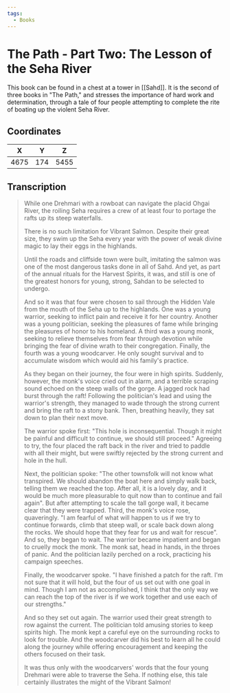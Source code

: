 ```yaml
---
tags:
  - Books
---
```


# The Path - Part Two: The Lesson of the Seha River

This book can be found in a chest at a tower in [[Sahd]]. It is the second of three books in "The Path," and stresses the importance of hard work and determination, through a tale of four people attempting to complete the rite of boating up the violent Seha River.

## Coordinates
| **X** | **Y** | **Z** |
| :---: | :---: | :---: |
| 4675  |  174  | 5455  |

## Transcription
> While one Drehmari with a rowboat can navigate the placid Ohgai River, the roiling Seha requires a crew of at least four to portage the rafts up its steep waterfalls.
>
> There is no such limitation for Vibrant Salmon. Despite their great size, they swim up the Seha every year with the power of weak divine magic to lay their eggs in the highlands.
>
> Until the roads and cliffside town were built, imitating the salmon was one of the most dangerous tasks done in all of Sahd. And yet, as part of the annual rituals for the Harvest Spirits, it was, and still is one of the greatest honors for young, strong, Sahdan to be selected to undergo.
>
> And so it was that four were chosen to sail through the Hidden Vale from the mouth of the Seha up to the highlands. One was a young warrior, seeking to inflict pain and receive it for her country. Another was a young politician, seeking the pleasures of fame while bringing the pleasures of honor to his homeland. A third was a young monk, seeking to relieve themselves from fear through devotion while bringing the fear of divine wrath to their congregation. Finally, the fourth was a young woodcarver. He only sought survival and to accumulate wisdom which would aid his family's practice.
>
> As they began on their journey, the four were in high spirits. Suddenly, however, the monk's voice cried out in alarm, and a terrible scraping sound echoed on the steep walls of the gorge. A jagged rock had burst through the raft! Following the politician's lead and using the warrior's strength, they managed to wade through the strong current and bring the raft to a stony bank. Then, breathing heavily, they sat down to plan their next move.
>
> The warrior spoke first: "This hole is inconsequential. Though it might be painful and difficult to continue, we should still proceed." Agreeing to try, the four placed the raft back in the river and tried to paddle with all their might, but were swiftly rejected by the strong current and hole in the hull.
>
> Next, the politician spoke: "The other townsfolk will not know what transpired. We should abandon the boat here and simply walk back, telling them we reached the top. After all, it is a lovely day, and it would be much more pleasurable to quit now than to continue and fail again". But after attempting to scale the tall gorge wall, it became clear that they were trapped. Third, the monk's voice rose, quaveringly. "I am fearful of what will happen to us if we try to continue forwards, climb that steep wall, or scale back down along the rocks. We should hope that they fear for us and wait for rescue". And so, they began to wait. The warrior became impatient and began to cruelly mock the monk. The monk sat, head in hands, in the throes of panic. And the politician lazily perched on a rock, practicing his campaign speeches.
>
> Finally, the woodcarver spoke. "I have finished a patch for the raft. I'm not sure that it will hold, but the four of us set out with one goal in mind. Though I am not as accomplished, I think that the only way we can reach the top of the river is if we work together and use each of our strengths."
>
> And so they set out again. The warrior used their great strength to row against the current. The politician told amusing stories to keep spirits high. The monk kept a careful eye on the surrounding rocks to look for trouble. And the woodcarver did his best to learn all he could along the journey while offering encouragement and keeping the others focused on their task.
>
> It was thus only with the woodcarvers' words that the four young Drehmari were able to traverse the Seha. If nothing else, this tale certainly illustrates the might of the Vibrant Salmon!

